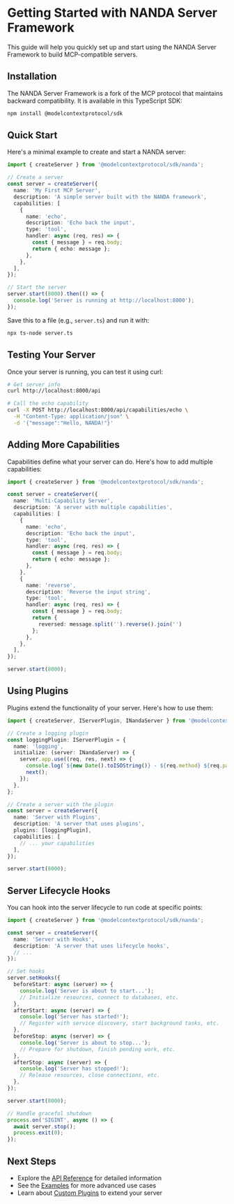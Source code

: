 # Getting Started with NANDA Server Framework

This guide will help you quickly set up and start using the NANDA Server Framework to build MCP-compatible servers.

## Installation

The NANDA Server Framework is a fork of the MCP protocol that maintains backward compatibility. It is available in this TypeScript SDK:

```bash
npm install @modelcontextprotocol/sdk
```

## Quick Start

Here's a minimal example to create and start a NANDA server:

```typescript
import { createServer } from '@modelcontextprotocol/sdk/nanda';

// Create a server
const server = createServer({
  name: 'My First MCP Server',
  description: 'A simple server built with the NANDA framework',
  capabilities: [
    {
      name: 'echo',
      description: 'Echo back the input',
      type: 'tool',
      handler: async (req, res) => {
        const { message } = req.body;
        return { echo: message };
      },
    },
  ],
});

// Start the server
server.start(8000).then(() => {
  console.log('Server is running at http://localhost:8000');
});
```

Save this to a file (e.g., `server.ts`) and run it with:

```bash
npx ts-node server.ts
```

## Testing Your Server

Once your server is running, you can test it using curl:

```bash
# Get server info
curl http://localhost:8000/api

# Call the echo capability
curl -X POST http://localhost:8000/api/capabilities/echo \
  -H "Content-Type: application/json" \
  -d '{"message":"Hello, NANDA!"}'
```

## Adding More Capabilities

Capabilities define what your server can do. Here's how to add multiple capabilities:

```typescript
import { createServer } from '@modelcontextprotocol/sdk/nanda';

const server = createServer({
  name: 'Multi-Capability Server',
  description: 'A server with multiple capabilities',
  capabilities: [
    {
      name: 'echo',
      description: 'Echo back the input',
      type: 'tool',
      handler: async (req, res) => {
        const { message } = req.body;
        return { echo: message };
      },
    },
    {
      name: 'reverse',
      description: 'Reverse the input string',
      type: 'tool',
      handler: async (req, res) => {
        const { message } = req.body;
        return { 
          reversed: message.split('').reverse().join('') 
        };
      },
    },
  ],
});

server.start(8000);
```

## Using Plugins

Plugins extend the functionality of your server. Here's how to use them:

```typescript
import { createServer, IServerPlugin, INandaServer } from '@modelcontextprotocol/sdk/nanda';

// Create a logging plugin
const loggingPlugin: IServerPlugin = {
  name: 'logging',
  initialize: (server: INandaServer) => {
    server.app.use((req, res, next) => {
      console.log(`${new Date().toISOString()} - ${req.method} ${req.path}`);
      next();
    });
  },
};

// Create a server with the plugin
const server = createServer({
  name: 'Server with Plugins',
  description: 'A server that uses plugins',
  plugins: [loggingPlugin],
  capabilities: [
    // ... your capabilities
  ],
});

server.start(8000);
```

## Server Lifecycle Hooks

You can hook into the server lifecycle to run code at specific points:

```typescript
import { createServer } from '@modelcontextprotocol/sdk/nanda';

const server = createServer({
  name: 'Server with Hooks',
  description: 'A server that uses lifecycle hooks',
  // ...
});

// Set hooks
server.setHooks({
  beforeStart: async (server) => {
    console.log('Server is about to start...');
    // Initialize resources, connect to databases, etc.
  },
  afterStart: async (server) => {
    console.log('Server has started!');
    // Register with service discovery, start background tasks, etc.
  },
  beforeStop: async (server) => {
    console.log('Server is about to stop...');
    // Prepare for shutdown, finish pending work, etc.
  },
  afterStop: async (server) => {
    console.log('Server has stopped!');
    // Release resources, close connections, etc.
  },
});

server.start(8000);

// Handle graceful shutdown
process.on('SIGINT', async () => {
  await server.stop();
  process.exit(0);
});
```

## Next Steps

- Explore the [API Reference](./api-reference.md) for detailed information
- See the [Examples](./examples.md) for more advanced use cases
- Learn about [Custom Plugins](./plugins.md) to extend your server
